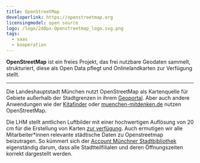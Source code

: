 ```yaml
---
title: OpenStreetMap
developerlink: https://openstreetmap.org
licensingmodel: open source
logo: /logo/240px-Openstreetmap_logo.svg.png
tags:
  - saas
  - kooperation
---
```


**OpenStreetMap** ist ein freies Projekt, das frei nutzbare Geodaten sammelt, strukturiert, diese als Open Data pflegt und Onlinelandkarten zur Verfügung stellt.

---

Die Landeshauptstadt München nutzt OpenStreetMap als Kartenquelle für Gebiete außerhalb der Stadtgrenzen in ihrem [Geoportal](geoportal.html).
Aber auch andere Anwendungen wie der [Kitafinder](https://kitafinder.muenchen.de/elternportal/de/einrichtungen/karte/ergebnisse) oder [muenchen-mitdenken.de](https://muenchen-mitdenken.de/) nutzen OpenStreetMap.

Die LHM stellt amtlichen Luftbilder mit einer hochwertigen Auflösung von 20 cm für die Erstellung von Karten [zur verfügung](https://github.com/osmlab/editor-layer-index/blob/gh-pages/sources/europe/de/AktuelleLuftbilderDerLandeshauptstadtMuenchen20cm.geojson?short_path=cdc4d8a).
Auch ermutigen wir alle Mitarbeiter\*innen relevante städtische Daten zu Openstreetmap beizutragen.
So kümmert sich der [Account Münchner Stadtbibliothek](https://www.openstreetmap.org/user/M%C3%BCnchner%20Stadtbibliothek) eigenständig darum, dass alle Stadtteilfilialen und deren Öffnungszeiten korrekt dargestellt werden.
